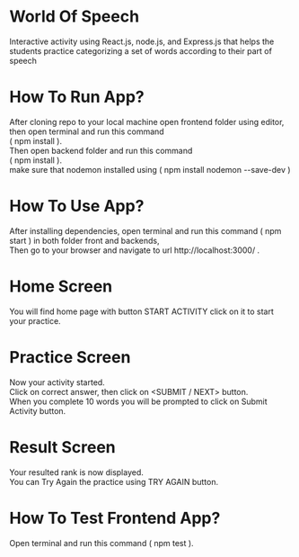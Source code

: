 # World Of Speech
Interactive activity using React.js, node.js, and Express.js that helps the students practice categorizing a set of words according to their part of speech
# How To Run App?
After cloning repo to your local machine open frontend folder using editor, then open terminal and run this command
<br />
( npm install ).
<br />
Then open backend folder and run this command
<br />
( npm install ).
<br />
make sure that nodemon installed using ( npm install nodemon --save-dev )
# How To Use App?
After installing dependencies, open terminal and run this command ( npm start ) in both folder front and backends,
<br />
Then go to your browser and navigate to url http://localhost:3000/ . 
# Home Screen
You will find home page with button START ACTIVITY click on it to start your practice.
 # Practice Screen
 Now your activity started.
 <br/>
Click on correct answer, then click on <SUBMIT / NEXT> button.
    <br />
When you complete 10 words you will be prompted to click on Submit Activity button.
# Result Screen
 Your resulted rank is now displayed.
    <br />
You can Try Again the practice using TRY AGAIN button.
# How To Test Frontend App?
  Open terminal and run this command ( npm test ).


